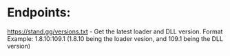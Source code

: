 # Endpoints:
https://stand.gg/versions.txt  - Get the latest loader and DLL version. Format Example: 1.8.10:109.1    (1.8.10 being the loader vesion, and 109.1 being the DLL version)
